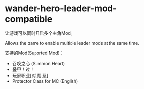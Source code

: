 # wander-hero-leader-mod-compatible
让游戏可以同时开启多个主角Mod。

Allows the game to enable multiple leader mods at the same time.

支持的Mod(Suported Mod)：
- 召唤之心 (Summon Heart)
- 叠甲！过！
- 玩家职业[对 魔 忍]
- Protector Class for MC (English)
